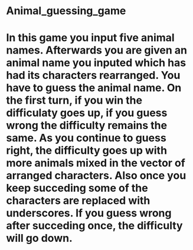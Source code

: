 # Animal_guessing_game

# In this game you input five animal names. Afterwards you are given an animal name you inputed which has had its characters rearranged. You have to guess the animal name. On the first turn, if you win the difficulaty goes up, if you guess wrong the difficulty remains the same. As you continue to guess right, the difficulty goes up with more animals mixed in the vector of arranged characters. Also once you keep succeding some of the characters are replaced with underscores. If you guess wrong after succeding once, the difficulty will go down.
